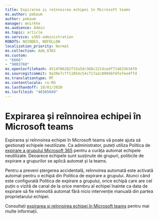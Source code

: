 ```yaml
---
title: Expirarea și reînnoirea echipei în Microsoft teams
ms.author: pebaum
author: pebaum
manager: mnirkhe
ms.audience: Admin
ms.topic: article
ms.service: o365-administration
ROBOTS: NOINDEX, NOFOLLOW
localization_priority: Normal
ms.collection: Adm_O365
ms.custom:
- "6666"
- "9003760"
ms.openlocfilehash: 4514f06282f33a5dc360c2214cedf714633b34f0
ms.sourcegitcommit: 9a39e7cff11854c54c717a2c0094bfdfefee4ffd
ms.translationtype: MT
ms.contentlocale: ro-RO
ms.lasthandoff: 10/01/2020
ms.locfileid: "48365049"
---
```

# <a name="team-expiration-and-renewal-in-microsoft-teams"></a>Expirarea și reînnoirea echipei în Microsoft teams

Expirarea și reînnoirea echipei în Microsoft teams vă poate ajuta să gestionați echipele neutilizate. Ca administrator, puteți utiliza Politica de  [expirare a grupului Microsoft 365](https://docs.microsoft.com/microsoft-365/admin/create-groups/office-365-groups-expiration-policy)  pentru a curăța automat echipele neutilizate. Deoarece echipele sunt susținute de grupuri, politicile de expirare a grupurilor se aplică automat și la teams.

Pentru a preveni ștergerea accidentală, reînnoirea automată este activată automat pentru o echipă din Politica de expirare a grupului. Atunci când este configurată Politica de expirare a grupului, orice echipă care are cel puțin o vizită de canal de la orice membru al echipei înainte ca data de expirare să fie reînnoită automat fără nicio intervenție manuală din partea proprietarului echipei.  

Consultați  [expirarea și reînnoirea echipei în Microsoft teams](https://docs.microsoft.com/microsoftteams/team-expiration-renewal)  pentru mai multe informații.
